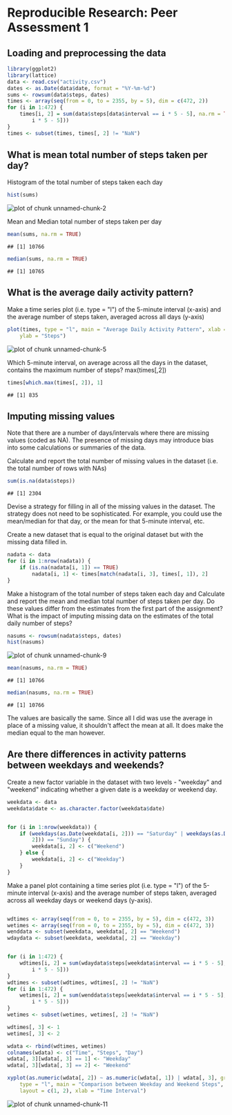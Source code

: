 # Reproducible Research: Peer Assessment 1

## Loading and preprocessing the data

```r
library(ggplot2)
library(lattice)
data <- read.csv("activity.csv")
dates <- as.Date(data$date, format = "%Y-%m-%d")
sums <- rowsum(data$steps, dates)
times <- array(seq(from = 0, to = 2355, by = 5), dim = c(472, 2))
for (i in 1:472) {
    times[i, 2] = sum(data$steps[data$interval == i * 5 - 5], na.rm = TRUE)/sum(!is.na(data$steps[data$interval == 
        i * 5 - 5]))
}
times <- subset(times, times[, 2] != "NaN")
```


## What is mean total number of steps taken per day?

Histogram of the total number of steps taken each day


```r
hist(sums)
```

![plot of chunk unnamed-chunk-2](figure/unnamed-chunk-2.png) 


Mean and Median total number of steps taken per day

```r
mean(sums, na.rm = TRUE)
```

```
## [1] 10766
```



```r
median(sums, na.rm = TRUE)
```

```
## [1] 10765
```


## What is the average daily activity pattern?

Make a time series plot (i.e. type = "l") of the 5-minute interval (x-axis) and the average number of steps taken, averaged across all days (y-axis)

```r
plot(times, type = "l", main = "Average Daily Activity Pattern", xlab = "Time", 
    ylab = "Steps")
```

![plot of chunk unnamed-chunk-5](figure/unnamed-chunk-5.png) 


Which 5-minute interval, on average across all the days in the dataset, contains the maximum number of steps?
max(times[,2])

```r
times[which.max(times[, 2]), 1]
```

```
## [1] 835
```


## Imputing missing values

Note that there are a number of days/intervals where there are missing values (coded as NA). The presence of missing days may introduce bias into some calculations or summaries of the data.

Calculate and report the total number of missing values in the dataset (i.e. the total number of rows with NAs)

```r
sum(is.na(data$steps))
```

```
## [1] 2304
```


Devise a strategy for filling in all of the missing values in the dataset. The strategy does not need to be sophisticated. For example, you could use the mean/median for that day, or the mean for that 5-minute interval, etc.

Create a new dataset that is equal to the original dataset but with the missing data filled in.

```r
nadata <- data
for (i in 1:nrow(nadata)) {
    if (is.na(nadata[i, 1]) == TRUE) 
        nadata[i, 1] <- times[match(nadata[i, 3], times[, 1]), 2]
}
```


Make a histogram of the total number of steps taken each day and Calculate and report the mean and median total number of steps taken per day. Do these values differ from the estimates from the first part of the assignment? What is the impact of imputing missing data on the estimates of the total daily number of steps?

```r
nasums <- rowsum(nadata$steps, dates)
hist(nasums)
```

![plot of chunk unnamed-chunk-9](figure/unnamed-chunk-9.png) 

```r
mean(nasums, na.rm = TRUE)
```

```
## [1] 10766
```

```r
median(nasums, na.rm = TRUE)
```

```
## [1] 10766
```


The values are basically the same. Since all I did was use the average in place of a missing value, it shouldn't affect the mean at all. It does make the median equal to the man however.

## Are there differences in activity patterns between weekdays and weekends?

Create a new factor variable in the dataset with two levels - "weekday" and "weekend" indicating whether a given date is a weekday or weekend day.


```r
weekdata <- data
weekdata$date <- as.character.factor(weekdata$date)


for (i in 1:nrow(weekdata)) {
    if (weekdays(as.Date(weekdata[i, 2])) == "Saturday" | weekdays(as.Date(weekdata[i, 
        2])) == "Sunday") {
        weekdata[i, 2] <- c("Weekend")
    } else {
        weekdata[i, 2] <- c("Weekday")
    }
}
```


Make a panel plot containing a time series plot (i.e. type = "l") of the 5-minute interval (x-axis) and the average number of steps taken, averaged across all weekday days or weekend days (y-axis). 



```r

wdtimes <- array(seq(from = 0, to = 2355, by = 5), dim = c(472, 3))
wetimes <- array(seq(from = 0, to = 2355, by = 5), dim = c(472, 3))
wenddata <- subset(weekdata, weekdata[, 2] == "Weekend")
wdaydata <- subset(weekdata, weekdata[, 2] == "Weekday")


for (i in 1:472) {
    wdtimes[i, 2] = sum(wdaydata$steps[weekdata$interval == i * 5 - 5], na.rm = TRUE)/sum(!is.na(wdaydata$steps[weekdata$interval == 
        i * 5 - 5]))
}
wdtimes <- subset(wdtimes, wdtimes[, 2] != "NaN")
for (i in 1:472) {
    wetimes[i, 2] = sum(wenddata$steps[weekdata$interval == i * 5 - 5], na.rm = TRUE)/sum(!is.na(wenddata$steps[weekdata$interval == 
        i * 5 - 5]))
}
wetimes <- subset(wetimes, wetimes[, 2] != "NaN")

wdtimes[, 3] <- 1
wetimes[, 3] <- 2

wdata <- rbind(wdtimes, wetimes)
colnames(wdata) <- c("Time", "Steps", "Day")
wdata[, 3][wdata[, 3] == 1] <- "Weekday"
wdata[, 3][wdata[, 3] == 2] <- "Weekend"

xyplot(as.numeric(wdata[, 2]) ~ as.numeric(wdata[, 1]) | wdata[, 3], grid = TRUE, 
    type = "l", main = "Comparison between Weekday and Weekend Steps", ylab = "Average Number of Steps", 
    layout = c(1, 2), xlab = "Time Interval")
```

![plot of chunk unnamed-chunk-11](figure/unnamed-chunk-11.png) 

